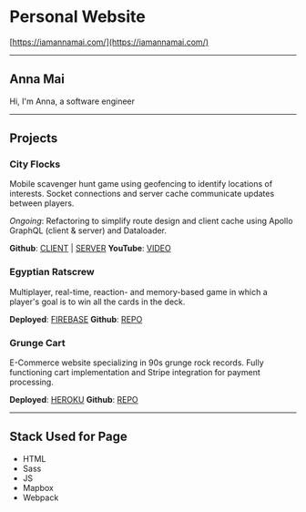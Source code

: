 # Personal Website

[https://iamannamai.com/](https://iamannamai.com/)

---

## Anna Mai

Hi, I'm Anna, a software engineer

---

## Projects

### City Flocks

Mobile scavenger hunt game using geofencing to identify locations of interests. Socket connections and server cache communicate updates between players.

*Ongoing*: Refactoring to simplify route design and client cache using Apollo GraphQL (client & server) and Dataloader.

**Github**: [CLIENT](https://github.com/iamannamai/city-flocks-graphql-client) | [SERVER](https://github.com/iamannamai/city-flocks-graphql)
**YouTube**: [VIDEO](https://youtu.be/1TzF2wb3n8o)

### Egyptian Ratscrew

Multiplayer, real-time, reaction- and memory-based game in which a player's goal is to win all the cards in the deck.

**Deployed**: [FIREBASE](https://stackathon-ers.firebaseapp.com/)
**Github**: [REPO](https://github.com/iamannamai/stackathon-ers)

### Grunge Cart

E-Commerce website specializing in 90s grunge rock records. Fully functioning cart implementation and Stripe integration for payment processing.

**Deployed**: [HEROKU](https://grunge-cart.herokuapp.com/)
**Github**: [REPO](https://github.com/white-toucan/grace-shopper)

---

## Stack Used for Page

- HTML
- Sass
- JS
- Mapbox
- Webpack

